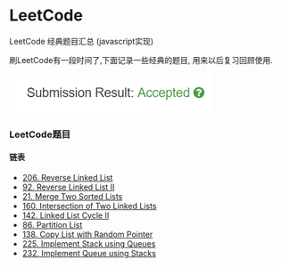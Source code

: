 # LeetCode
LeetCode 经典题目汇总 (javascript实现)

刷LeetCode有一段时间了,下面记录一些经典的题目, 用来以后复习回顾使用.

![Alt text](./img/accepted.png)

### LeetCode题目

#### 链表
- [206. Reverse Linked List](./LeetCode/206.ReverseLinkedList.js)
- [92.  Reverse Linked List II](./LeetCode/92.ReverseLinkedListII.js)
- [21.  Merge Two Sorted Lists](./LeetCode/21.MergeTwoSortedLists.js)
- [160. Intersection of Two Linked Lists](./LeetCode/160.IntersectionofTwoLinkedLists.js)
- [142. Linked List Cycle II](./LeetCode/142.LinkedListCycleII.js)
- [86.  Partition List](./LeetCode/86.PartitionList.js)
- [138. Copy List with Random Pointer](./LeetCode/138.CopyListWithRandomPointer.js)
- [225. Implement Stack using Queues](./LeetCode/225.ImplementStackUsingQueues.js)
- [232. Implement Queue using Stacks](./LeetCode/232.ImplementQueueUsingStacks.js)